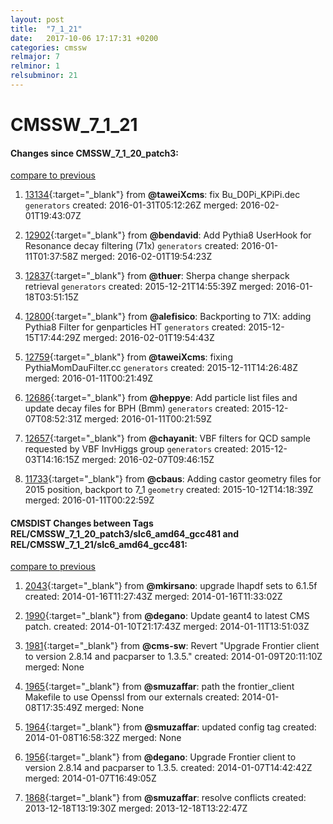 ```yaml
---
layout: post
title:  "7_1_21"
date:   2017-10-06 17:17:31 +0200
categories: cmssw
relmajor: 7
relminor: 1
relsubminor: 21
---
```


# CMSSW_7_1_21
#### Changes since CMSSW_7_1_20_patch3:

[compare to previous](https://github.com/cms-sw/cmssw/compare/CMSSW_7_1_20_patch3...CMSSW_7_1_21)



1. [13134](http://github.com/cms-sw/cmssw/pull/13134){:target="_blank"}  from **@taweiXcms**: fix Bu_D0Pi_KPiPi.dec `generators`  created: 2016-01-31T05:12:26Z merged: 2016-02-01T19:43:07Z

1. [12902](http://github.com/cms-sw/cmssw/pull/12902){:target="_blank"}  from **@bendavid**: Add Pythia8 UserHook for Resonance decay filtering (71x) `generators`  created: 2016-01-11T01:37:58Z merged: 2016-02-01T19:54:23Z

1. [12837](http://github.com/cms-sw/cmssw/pull/12837){:target="_blank"}  from **@thuer**: Sherpa change sherpack retrieval `generators`  created: 2015-12-21T14:55:39Z merged: 2016-01-18T03:51:15Z

1. [12800](http://github.com/cms-sw/cmssw/pull/12800){:target="_blank"}  from **@alefisico**: Backporting to 71X: adding Pythia8 Filter for genparticles HT `generators`  created: 2015-12-15T17:44:29Z merged: 2016-02-01T19:54:43Z

1. [12759](http://github.com/cms-sw/cmssw/pull/12759){:target="_blank"}  from **@taweiXcms**: fixing PythiaMomDauFilter.cc `generators`  created: 2015-12-11T14:26:48Z merged: 2016-01-11T00:21:49Z

1. [12686](http://github.com/cms-sw/cmssw/pull/12686){:target="_blank"}  from **@heppye**: Add particle list files and update decay files for BPH (Bmm) `generators`  created: 2015-12-07T08:52:31Z merged: 2016-01-11T00:21:59Z

1. [12657](http://github.com/cms-sw/cmssw/pull/12657){:target="_blank"}  from **@chayanit**: VBF filters for QCD sample requested by VBF InvHiggs group `generators`  created: 2015-12-03T14:16:15Z merged: 2016-02-07T09:46:15Z

1. [11733](http://github.com/cms-sw/cmssw/pull/11733){:target="_blank"}  from **@cbaus**: Adding castor geometry files for 2015 position, backport to 7_1 `geometry`  created: 2015-10-12T14:18:39Z merged: 2016-01-11T00:22:59Z

#### CMSDIST Changes between Tags REL/CMSSW_7_1_20_patch3/slc6_amd64_gcc481 and REL/CMSSW_7_1_21/slc6_amd64_gcc481:

[compare to previous](https://github.com/cms-sw/cmsdist/compare/REL/CMSSW_7_1_20_patch3/slc6_amd64_gcc481...REL/CMSSW_7_1_21/slc6_amd64_gcc481)



1. [2043](http://github.com/cms-sw/cmssw/pull/2043){:target="_blank"}  from **@mkirsano**: upgrade lhapdf sets to 6.1.5f created: 2014-01-16T11:27:43Z merged: 2014-01-16T11:33:02Z

1. [1990](http://github.com/cms-sw/cmssw/pull/1990){:target="_blank"}  from **@degano**: Update geant4 to latest CMS patch. created: 2014-01-10T21:17:43Z merged: 2014-01-11T13:51:03Z

1. [1981](http://github.com/cms-sw/cmssw/pull/1981){:target="_blank"}  from **@cms-sw**: Revert "Upgrade Frontier client to version 2.8.14 and pacparser to 1.3.5." created: 2014-01-09T20:11:10Z merged: None

1. [1965](http://github.com/cms-sw/cmssw/pull/1965){:target="_blank"}  from **@smuzaffar**: path the frontier_client Makefile to use Openssl from our externals created: 2014-01-08T17:35:49Z merged: None

1. [1964](http://github.com/cms-sw/cmssw/pull/1964){:target="_blank"}  from **@smuzaffar**: updated config tag created: 2014-01-08T16:58:32Z merged: None

1. [1956](http://github.com/cms-sw/cmssw/pull/1956){:target="_blank"}  from **@degano**: Upgrade Frontier client to version 2.8.14 and pacparser to 1.3.5. created: 2014-01-07T14:42:42Z merged: 2014-01-07T16:49:05Z

1. [1868](http://github.com/cms-sw/cmssw/pull/1868){:target="_blank"}  from **@smuzaffar**: resolve conflicts created: 2013-12-18T13:19:30Z merged: 2013-12-18T13:22:47Z
